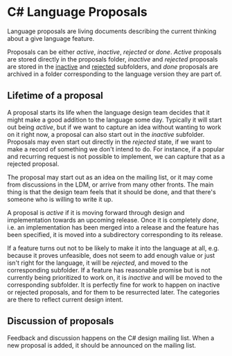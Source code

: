 # C# Language Proposals

Language proposals are living documents describing the current thinking about a give language feature.

Proposals can be either *active*, *inactive*, *rejected* or *done*. *Active* proposals are stored directly in the proposals folder, *inactive* and *rejected* proposals are stored in the [inactive](https://github.com/dotnet/csharplang/tree/master/proposals/inactive) and [rejected](https://github.com/dotnet/csharplang/tree/master/proposals/rejected) subfolders, and *done* proposals are archived in a folder corresponding to the language version they are part of.

## Lifetime of a proposal

A proposal starts its life when the language design team decides that it might make a good addition to the language some day. Typically it will start out being *active*, but if we want to capture an idea without wanting to work on it right now, a proposal can also start out in the *inactive* subfolder. Proposals may even start out directly in the *rejected* state, if we want to make a record of something we don't intend to do. For instance, if a popular and recurring request is not possible to implement, we can capture that as a rejected proposal.

The proposal may start out as an idea on the mailing list, or it may come from discussions in the LDM, or arrive from many other fronts. The main thing is that the design team feels that it should be done, and that there's someone who is willing to write it up.

A proposal is *active* if it is moving forward through design and implementation towards an upcoming release. Once it is completely *done*, i.e. an implementation has been merged into a release and the feature has been specified, it is moved into a subdirectory corresponding to its release.

If a feature turns out not to be likely to make it into the language at all, e.g. because it proves unfeasible, does not seem to add enough value or just isn't right for the language, it will be *rejected*, and moved to the corresponding subfolder. If a feature has reasonable promise but is not currently being prioritized to work on, it is *inactive* and will be moved to the corresponding subfolder. It is perfectly fine for work to happen on inactive or rejected proposals, and for them to be resurrected later. The categories are there to reflect current design intent.

## Discussion of proposals

Feedback and discussion happens on the C# design mailing list. When a new proposal is added, it should be announced on the mailing list.

 